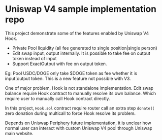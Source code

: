 # Uniswap V4 sample implementation repo

This project demonstrate some of the features enabled by Uniswap V4 Hook.

- Private Pool liquidity (all fee generated to single position|single person)
- Edit swap input, output internally. It is possible to take fee on output token instead of input
- Support ExactOutput with fee on output token.

Eg: Pool USDC/DOGE only take $DOGE token as fee whether it is input|output token. This is a new feature not possible with V3.

One of major problem, Hook is not standalone implementation.
Edit swap balance require Hook contract to manually resolve its own balance. Which require user to manually call Hook contract directly.

In this project, `Hook.sol` contract require router call an extra step `donate()` zero donation during multicall to force Hook resolve its problem.

Depends on Uniswap Periphery future implementation, it is unclear how normal user can interact with custom Uniswap V4 pool through Uniswap main website.
